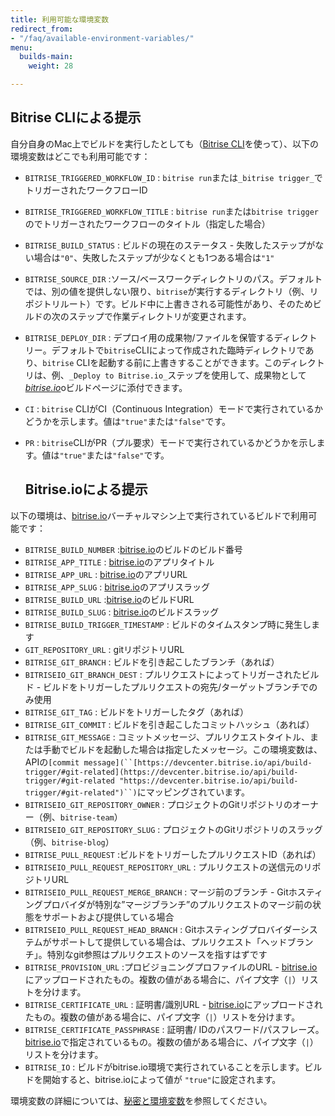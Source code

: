 ```yaml
---
title: 利用可能な環境変数
redirect_from:
- "/faq/available-environment-variables/"
menu:
  builds-main:
    weight: 28

---
```

## Bitrise CLIによる提示

自分自身のMac上でビルドを実行したとしても（[Bitrise CLI](https://www.bitrise.io/cli)を使って）、以下の環境変数はどこでも利用可能です：

* `BITRISE_TRIGGERED_WORKFLOW_ID` : `bitrise run`または`_bitrise trigger_`でトリガーされたワークフローID
* `BITRISE_TRIGGERED_WORKFLOW_TITLE` : `bitrise run`または`bitrise trigger`のでトリガーされたワークフローのタイトル（指定した場合）
* `BITRISE_BUILD_STATUS` : ビルドの現在のステータス - 失敗したステップがない場合は`"0"`、失敗したステップが少なくとも1つある場合は`"1"`
* `BITRISE_SOURCE_DIR` :ソース/ベースワークディレクトリのパス。デフォルトでは、別の値を提供しない限り、`bitrise`が実行するディレクトリ（例、リポジトリルート）です。ビルド中に上書きされる可能性があり、そのためビルドの次のステップで作業ディレクトリが変更されます。
* `BITRISE_DEPLOY_DIR` : デプロイ用の成果物/ファイルを保管するディレクトリー。デフォルトで`bitrise`CLIによって作成された臨時ディレクトリであり、`bitrise` CLIを起動する前に上書きすることができます。このディレクトリは、例、`_Deploy to Bitrise.io_`ステップを使用して、成果物として[_bitrise.io_](https://www.bitrise.io)oビルドページに添付できます。
* `CI` : `bitrise` CLIがCI（Continuous Integration）モードで実行されているかどうかを示します。値は`"true"`または`"false"`です。
* `PR` : `bitrise`CLIがPR（プル要求）モードで実行されているかどうかを示します。値は`"true"`または`"false"`です。

  ## Bitrise.ioによる提示

以下の環境は、[bitrise.io](https://www.bitrise.io)バーチャルマシン上で実行されているビルドで利用可能です：

* `BITRISE_BUILD_NUMBER` :[bitrise.io](https://www.bitrise.io)のビルドのビルド番号
* `BITRISE_APP_TITLE` : [bitrise.io](https://www.bitrise.io)のアプリタイトル
* `BITRISE_APP_URL` :  [bitrise.io](https://www.bitrise.io)のアプリURL
* `BITRISE_APP_SLUG` :  [bitrise.io](https://www.bitrise.io)のアプリスラッグ
* `BITRISE_BUILD_URL` :[bitrise.io](https://www.bitrise.io)のビルドURL
* `BITRISE_BUILD_SLUG` : [bitrise.io](https://www.bitrise.io)のビルドスラッグ
* `BITRISE_BUILD_TRIGGER_TIMESTAMP` : ビルドのタイムスタンプ時に発生します
* `GIT_REPOSITORY_URL` : gitリポジトリURL
* `BITRISE_GIT_BRANCH` : ビルドを引き起こしたブランチ（あれば）
* `BITRISEIO_GIT_BRANCH_DEST` : プルリクエストによってトリガーされたビルド - ビルドをトリガーしたプルリクエストの宛先/ターゲットブランチでのみ使用
* `BITRISE_GIT_TAG` : ビルドをトリガーしたタグ（あれば）
* `BITRISE_GIT_COMMIT` : ビルドを引き起こしたコミットハッシュ（あれば）
* `BITRISE_GIT_MESSAGE` : コミットメッセージ、プルリクエストタイトル、または手動でビルドを起動した場合は指定したメッセージ。この環境変数は、APIの`[commit message](``[https://devcenter.bitrise.io/api/build-trigger/#git-related](https://devcenter.bitrise.io/api/build-trigger/#git-related "https://devcenter.bitrise.io/api/build-trigger/#git-related")``)`にマッピングされています。
* `BITRISEIO_GIT_REPOSITORY_OWNER` : プロジェクトのGitリポジトリのオーナー（例、`bitrise-team`）
* `BITRISEIO_GIT_REPOSITORY_SLUG` : プロジェクトのGitリポジトリのスラッグ（例、`bitrise-blog`）
* `BITRISE_PULL_REQUEST` :ビルドをトリガーしたプルリクエストID（あれば）
* `BITRISEIO_PULL_REQUEST_REPOSITORY_URL` : プルリクエストの送信元のリポジトリURL
* `BITRISEIO_PULL_REQUEST_MERGE_BRANCH` : マージ前のブランチ -  Gitホスティングプロバイダが特別な”マージブランチ”のプルリクエストのマージ前の状態をサポートおよび提供している場合
* `BITRISEIO_PULL_REQUEST_HEAD_BRANCH` : Gitホスティングプロバイダーシステムがサポートして提供している場合は、プルリクエスト「ヘッドブランチ」。特別なgit参照はプルリクエストのソースを指すはずです
* `BITRISE_PROVISION_URL` :プロビジョニングプロファイルのURL  -  [bitrise.io](https://www.bitrise.io)にアップロードされたもの。複数の値がある場合に、パイプ文字（`|`）リストを分けます。
* `BITRISE_CERTIFICATE_URL` : 証明書/識別URL  -  [bitrise.io](https://www.bitrise.io)にアップロードされたもの。複数の値がある場合に、パイプ文字（`|`）リストを分けます。
* `BITRISE_CERTIFICATE_PASSPHRASE` : 証明書/ IDのパスワード/パスフレーズ。 [bitrise.io](https://www.bitrise.io)で指定されているもの。複数の値がある場合に、パイプ文字（`|`）リストを分けます。
* `BITRISE_IO` : ビルドがbitrise.io環境で実行されていることを示します。ビルドを開始すると、bitrise.ioによって値が `"true"`に設定されます。

環境変数の詳細については、[秘密と環境変数](/builds/env-vars-secret-env-vars/)を参照してください。